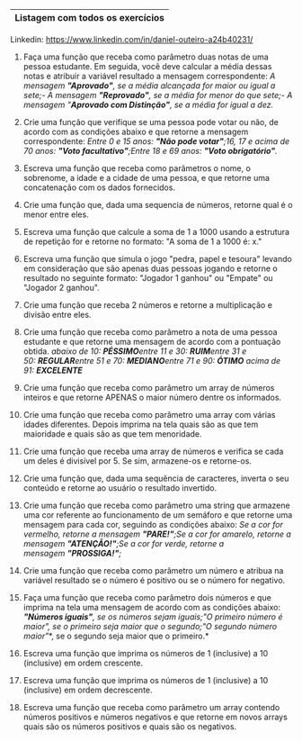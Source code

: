 
|Listagem com todos os exercícios|
|--------------------------------| 

 Linkedin: https://www.linkedin.com/in/daniel-outeiro-a24b40231/

1. Faça uma função que receba como parâmetro duas notas de uma pessoa estudante. Em seguida, você deve calcular a média dessas notas e atribuir a variável resultado a mensagem correspondente:
      *A mensagem **"Aprovado"**, se a média alcançada for maior ou igual a sete;- A mensagem **"Reprovado"**, se a média for menor do que sete;- A mensagem "**Aprovado com Distinção"**, se a média for igual a dez.*

  2. Crie uma função que verifique se uma pessoa pode votar ou não, de acordo com as condições abaixo e que retorne a mensagem correspondente:
      *Entre 0 e 15 anos: **"Não pode votar"**;16, 17 e acima de 70 anos: **"Voto facultativo"**;Entre 18 e 69 anos: **"Voto obrigatório"**.*

  3. Escreva uma função que receba como parâmetros o nome, o sobrenome, a idade e a cidade de uma pessoa, e que retorne uma concatenação com os dados fornecidos.

  4. Crie uma função que, dada uma sequencia de números, retorne qual é o menor entre eles.

  5. Escreva uma função que calcule a soma de 1 a 1000 usando a estrutura de repetição for e retorne no formato: "A soma de 1 a 1000 é: x."

  6. Escreva uma função que simula o jogo "pedra, papel e tesoura" levando em consideração que são apenas duas pessoas jogando e retorne o resultado no seguinte formato: "Jogador 1 ganhou" ou "Empate" ou "Jogador 2 ganhou".

  7. Crie uma função que receba 2 números e retorne a multiplicação e divisão entre eles.

  8. Crie uma função que receba como parâmetro a nota de uma pessoa estudante e que retorne uma mensagem de acordo com a pontuação obtida.
      *abaixo de 10: **PÉSSIMO**entre 11 e 30: **RUIM**entre 31 e 50: **REGULAR**entre 51 e 70: **MEDIANO**entre 71 e 90: **ÓTIMO** acima de 91: **EXCELENTE***

  9. Crie uma função que receba como parâmetro um array de números inteiros e que retorne APENAS o maior número dentre os informados.

  10. Crie uma função que receba como parâmetro uma array com várias idades diferentes. Depois imprima na tela quais são as que tem maioridade e quais são as que tem menoridade.

  11. Crie uma função que receba uma array de números e verifica se cada um deles é divisível por 5. Se sim, armazene-os e retorne-os.

  12. Crie uma função que, dada uma sequência de caracteres, inverta o seu conteúdo e retorne ao usuário o resultado invertido.

  13. Crie uma função que receba como parâmetro uma string que armazene uma cor referente ao funcionamento de um semáforo e que retorne uma mensagem para cada cor, seguindo as condições abaixo:
    *Se a cor for vermelho, retorne a mensagem **"PARE!"**;Se a cor for amarelo, retorne a mensagem **"ATENÇÃO!"**;Se a cor for verde, retorne a mensagem **"PROSSIGA!"**;*
    
  14. Crie uma função que receba como parâmetro um número e atribua na variável resultado se o número é positivo ou se o número for negativo.

  15. Faça uma função que receba como parâmetro dois números e que imprima na tela uma mensagem de acordo com as condições abaixo:
    ***"Números iguais"**, se os números sejam iguais;**"O primeiro número é maior"**, se o primeiro seja maior que o segundo;**"O segundo número maior"**, se o segundo seja maior que o primeiro.*
    
  16. Escreva uma função que imprima os números de 1 (inclusive) a 10 (inclusive) em ordem crescente.

  17. Escreva uma função que imprima os números de 1 (inclusive) a 10 (inclusive) em ordem decrescente.
  
  18. Escreva uma função que receba como parâmetro um array contendo números positivos e números negativos e que retorne em novos arrays quais são os números positivos e quais são os negativos.